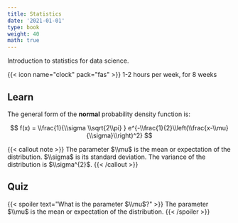 ```yaml
---
title: Statistics
date: '2021-01-01'
type: book
weight: 40
math: true
---
```


Introduction to statistics for data science.

<!--more-->

{{\< icon name="clock" pack="fas" >}} 1-2 hours per week, for 8 weeks

## Learn

The general form of the **normal** probability density function is:

$$
f(x) = \\frac{1}{\\sigma \\sqrt{2\\pi} } e^{-\\frac{1}{2}\\left(\\frac{x-\\mu}{\\sigma}\\right)^2}
$$

{{\< callout note >}}
The parameter $\\mu$ is the mean or expectation of the distribution.
$\\sigma$ is its standard deviation.
The variance of the distribution is $\\sigma^{2}$.
{{\< /callout >}}

## Quiz

{{\< spoiler text="What is the parameter $\\mu$?" >}}
The parameter $\\mu$ is the mean or expectation of the distribution.
{{\< /spoiler >}}
